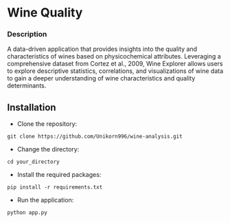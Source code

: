 # Wine Quality

### Description

A data-driven application that provides insights into the quality and characteristics of wines based on physicochemical attributes. Leveraging a comprehensive dataset from Cortez et al., 2009, Wine Explorer allows users to explore descriptive statistics, correlations, and visualizations of wine data to gain a deeper understanding of wine characteristics and quality determinants.

## Installation

- Clone the repository:

```
git clone https://github.com/Unikorn996/wine-analysis.git
```

- Change the directory:

```
cd your_directory
```

- Install the required packages:

```
pip install -r requirements.txt
```

- Run the application:

```
python app.py
```
